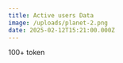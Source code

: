 ```yaml
---
title: Active users Data
image: /uploads/planet-2.png
date: 2025-02-12T15:21:00.000Z
---
```

100+ token

